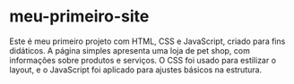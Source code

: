 # meu-primeiro-site
Este é meu primeiro projeto com HTML, CSS e JavaScript, criado para fins didáticos. A página simples apresenta uma loja de pet shop, com informações sobre produtos e serviços. O CSS foi usado para estilizar o layout, e o JavaScript foi aplicado para ajustes básicos na estrutura.
